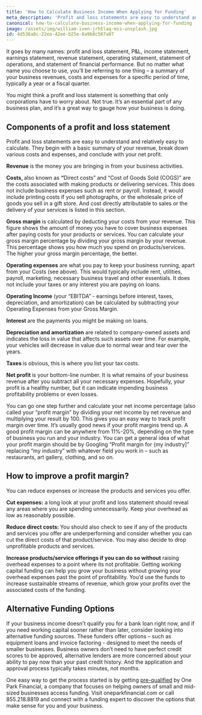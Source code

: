 ```yaml
---
title: 'How to Calculate Business Income When Applying for Funding'
meta_description: 'Profit and loss statements are easy to understand and relatively easy to calculate. They begin with a basic summary of your revenue, break down various costs and expenses, and conclude with your net profit.  It''s an essential part of the paperwork you need to submit to a bank when applying for a loan for your small business.'
canonical: how-to-calculate-business-income-when-applying-for-funding
image: /assets/img/william-iven-jrh5laq-mis-unsplash.jpg
id: 4d536a8c-22ea-42ee-b25e-8a9b8c507a07
---
```

<p>It goes by many names: profit and loss statement, P&amp;L, income statement, earnings statement, revenue statement, operating statement, statement of operations, and statement of financial performance. But no matter what name you choose to use, you&rsquo;ll be referring to one thing &ndash; a summary of your business revenues, costs and expenses for a specific period of time, typically a year or a fiscal quarter.</p>
<p>You might think a profit and loss statement is something that only corporations have to worry about. Not true. It&rsquo;s an essential part of any business plan, and it&rsquo;s a great way to gauge how your business is doing.</p>
<h2>Components of a profit and loss statement</h2>
<p>Profit and loss statements are easy to understand and relatively easy to calculate. They begin with a basic summary of your revenue, break down various costs and expenses, and conclude with your net profit.</p>
<p><strong>Revenue </strong>is the money you are bringing in from your business activities.</p>
<p><strong>Costs, </strong>also known as <strong>&ldquo;</strong>Direct costs&rdquo; and &ldquo;Cost of Goods Sold (COGS)&rdquo; are the costs associated with making products or delivering services. This does not include business expenses such as rent or payroll. Instead, it would include printing costs if you sell photographs, or the wholesale price of goods you sell in a gift store. And cost directly attributable to sales or the delivery of your services is listed in this section.</p>
<p><strong>Gross margin</strong> is calculated by deducting your costs from your revenue. This figure shows the amount of money you have to cover business expenses after paying costs for your products or services. You can calculate your gross margin percentage by dividing your gross margin by your revenue. This percentage shows you how much you spend on products/services. The higher your gross margin percentage, the better.</p>
<p><strong>Operating expenses</strong> are what you pay to keep your business running, apart from your Costs (see above). This would typically include rent, utilities, payroll, marketing, necessary business travel and other essentials. It does not include your taxes or any interest you are paying on loans.</p>
<p><strong>Operating Income</strong> (your &ldquo;EBITDA&rdquo; - earnings before interest, taxes, depreciation, and amortization) can be calculated by subtracting your Operating Expenses from your Gross Margin.</p>
<p><strong>Interest </strong>are the payments you might be making on loans.</p>
<p><strong>Depreciation and amortization</strong> are related to company-owned assets and indicates the loss in value that affects such assets over time. For example, your vehicles will decrease in value due to normal wear and tear over the years.</p>
<p><strong>Taxes </strong>is obvious, this is where you list your tax costs.</p>
<p><strong>Net profit </strong>is your bottom-line number. It is what remains of your business revenue after you subtract all your necessary expenses. Hopefully, your profit is a healthy number, but it can indicate impending business profitability problems or even losses.</p>
<p>You can go one step further and calculate your net income percentage (also called your &ldquo;profit margin&rdquo; by dividing your net income by net revenue and multiplying your result by 100. This gives you an easy way to track profit margin over time. It&rsquo;s usually good news if your profit margins trend up. A good profit margin can be anywhere from 11%-20%, depending on the type of business you run and your industry. You can get a general idea of what your profit margin should be by Googling &ldquo;Profit margin for {my industry]&rdquo; replacing &ldquo;my industry&rdquo; with whatever field you work in &ndash; such as restaurants, art gallery, clothing, and so on.</p>
<h2>How to improve a profit margin?</h2>
<p>You can reduce expenses or increase the products and services you offer.</p>
<p><strong>Cut expenses:</strong> a long look at your profit and loss statement should reveal any areas where you are spending unnecessarily. Keep your overhead as low as reasonably possible.</p>
<p><strong>Reduce direct costs: </strong>You should also check to see if any of the products and services you offer are underperforming and consider whether you can cut the direct costs of that product/service. You may also decide to drop unprofitable products and services.</p>
<p><strong>Increase products/service offerings if you can do so without</strong> raising overhead expenses to a point where its not profitable. Getting working capital funding can help you grow your business without growing your overhead expenses past the point of profitability. You&rsquo;d use the funds to increase sustainable streams of revenue, which grow your profits over the associated costs of the funding.</p>
<h2>Alternative Funding Options</h2>
<p>If your business income doesn't qualify you for a bank loan right now, and if you need working capital sooner rather than later, consider looking into alternative funding sources. These funders offer options &ndash; such as equipment loans and invoice factoring - designed to meet the needs of smaller businesses. Business owners don&rsquo;t need to have perfect credit scores to be approved, alternative lenders are more concerned about your ability to pay now than your past credit history. And the application and approval process typically takes minutes, not months.</p>
<p>One easy way to get the process started is by getting <a href="https://www.oneparkfinancial.com/pre-qualification">pre-qualified</a> by One Park Financial, a company that focuses on helping owners of small and mid-sized businesses access funding. Visit oneparkfinancial.com or call 855.218.8819 and connect with a funding expert to discover the options that make sense for you and your business.</p>